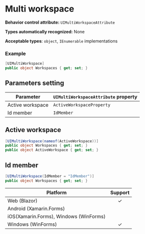 # Multi workspace

**Behavior control attribute:**  `UIMultiWorkspaceAttribute`

**Types automatically recognized:** None

**Acceptable types**: `object`, `IEnumerable` implementations

###  Example
```csharp
[UIMultiWorkspace]
public object Workspaces { get; set; }
```

## Parameters setting

| Parameter | `UIMultiWorkspaceAttribute` property | 
| -----------|:------------- 
| Active workspace | `ActiveWorkspaceProperty` |
| Id member | `IdMember` |

## Active workspace

```csharp
[UIMultiWorkspace(nameof(ActiveWorkspace))]
public object Workspaces { get; set; }
public object ActiveWorkspace { get; set; }
```

## Id member

```csharp
[UIMultiWorkspace(IdMember = "IdMember")]
public object Workspaces { get; set; }
```

| Platform | Support | 
| -----------|:-------------:| 
| Web (Blazor) | &check; |
| Android (Xamarin.Forms) ||
| iOS(Xamarin.Forms), Windows (WinForms) ||
| Windows (WinForms) | &check; |